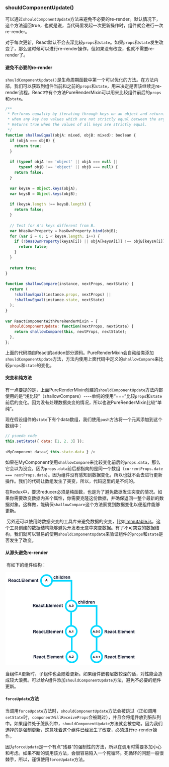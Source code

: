 ### shouldComponentUpdate()

​	可以通过`shouldComponentUpdate`方法来避免不必要的re-render。默认情况下，这个方法返回true，也就是说，当代码里发起一次更新操作时，组件就会进行一次re-render。

​	对于每次更新，React默认不会去深比较`props`和`state`。如果`props`和`state`发生改变了，那么这时候可以进行re-render操作，但如果没有改变，也就不需要re-render了。

#### 避免不必要的re-render

​	`shouldComponentUpdate()`是生命周期函数中第一个可以优化的方法。在方法内部，我们可以获取到组件当前和之前的`props`和`state`，用来决定是否该继续走re-render流程。React中有个方法PureRenderMixin可以用来比较组件前后的`props`和`state`。

```javascript
/**
 * Performs equality by iterating through keys on an object and returning false
 * when any key has values which are not strictly equal between the arguments.
 * Returns true when the values of all keys are strictly equal.
 */
function shallowEqual(objA: mixed, objB: mixed): boolean {
  if (objA === objB) {
    return true;
  }

  if (typeof objA !== 'object' || objA === null ||
      typeof objB !== 'object' || objB === null) {
    return false;
  }

  var keysA = Object.keys(objA);
  var keysB = Object.keys(objB);

  if (keysA.length !== keysB.length) {
    return false;
  }

  // Test for A's keys different from B.
  var bHasOwnProperty = hasOwnProperty.bind(objB);
  for (var i = 0; i < keysA.length; i++) {
    if (!bHasOwnProperty(keysA[i]) || objA[keysA[i]] !== objB[keysA[i]]) {
      return false;
    }
  }

  return true;
}

function shallowCompare(instance, nextProps, nextState) {
  return (
    !shallowEqual(instance.props, nextProps) ||
    !shallowEqual(instance.state, nextState)
  );
}

var ReactComponentWithPureRenderMixin = {
  shouldComponentUpdate: function(nextProps, nextState) {
    return shallowCompare(this, nextProps, nextState);
  },
};
```

​	上面的代码摘自React的addon部分源码。PureRenderMixin会自动给类添加`shouldComponentUpdate`方法，方法内使用上面代码中定义的`shallowCompare`来比较`props`和`state`的变化。

#### 突变和纯方法

​	有一点要提的是，上面PureRenderMixin创建的`shouldComponentUpdate`方法内部使用的是“浅比较”（shallowCompare）----单纯的使用“===”比较`props`和`state`前后的变化。因为没有处理数据突变的情况，所以也说PureRenderMixin比较“单纯”。

​	现在假设组件的`state`下有个data数组，我们使用`push`方法将一个元素添加到这个数组中：

```javascript
// psuedo code
this.setState({ data: [1, 2, 3] });

<MyComponent data={ this.state.data } />
```

​	如果在MyComponent使用`shallowCompare`来比较变化前后的`props.data`，那么它会以为没变，因为`props.data`前后都指向的是同一个数组（`currentProps.date === nextProps.data`）。因为组件没有感知到数据变化，所以也就不会去进行更新操作。我们的代码让数组发生了突变，所以，代码这里的是不纯的。

​	在Redux中，要求reducer必须是纯函数，也是为了避免数据发生突变的情况。如果你需要改变数据内某个属性，你需要克隆这份数据，并确保返回一整个最新的数据对象。这样做，能确保`shallowCompare`这个方法察觉到数据变化以便组件能够更新。

​	另外还可以使用防数据突变的工具库来避免数据的突变，比如[Immutable.js](https://facebook.github.io/immutable-js/)。这个工具创建的数据结构能够避免开发者无意中突变数据。有了不可突变的数据结构，我们就可以轻易的使用`shouldComponentUpdate`来验证组件的`props`和`state`是否发生了改变。

#### 从源头避免re-render

​	有如下的组件结构：

![nested Component structure](./img/07022148.png)

​	当组件A更新时，子组件也会随着更新。如果组件嵌套层数较深的话，对性能会造成较大浪费。可以给A组件添加`shouldComponentUpdate`方法，避免不必要的组件更新。

#### `forceUpdate`方法

​	当调用`forceUpdate`方法时，`shouldComponentUpdate`方法会被跳过（正如调用`setState`时，`componentWillReceiveProps`会被跳过），并且会将组件放到脏队列中。如果组件处于脏队列中，`shouldComponentUpdate`方法就会被忽略。因为我们选择的是强制更新，这意味着这个组件已经发生了改变，必须进行re-render操作。

​	因为`forceUpdate`是一个有点”残暴“的强制性的方法，所以在调用时需要多加小心和考虑。如果不断的调用该方法，会很容易陷入一个死循环。死循环的问题一般很棘手，所以，谨慎使用`forceUpdate`方法。


